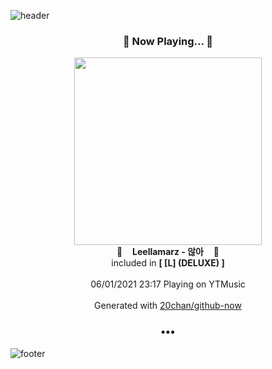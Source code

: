 ![header](https://capsule-render.vercel.app/api?type=wave&height=170&section=header&text=Hi.%20I'm%20SHIFT&fontColor=090707&fontAlignX=45&fontAlignY=65&fontSize=100)

<h3 align="center">🎵 Now Playing... 🎵</h3>
<p align="center">
  <a href="https://music.youtube.com/watch?v=FnN0YStP05I">
    <img width="300" src="https://lh3.googleusercontent.com/BFCD6Jj70jcqb7ZAwyqGmfqARdU54zms61T88OR1qUCbiSvSF_jwMGKnF555suugJV_XgbAweo2KI619">
  </a>
  <br>
  🎵&nbsp&nbsp&nbsp <b>Leellamarz - 않아</b> &nbsp&nbsp&nbsp🎵
  <br>
  included in <b>[ [L] (DELUXE) ]</b>
  
  <br />
  <br />
  06/01/2021 23:17 Playing on YTMusic
  <br />
  <br />
  Generated with <a href="https://github.com/20chan/github-now">20chan/github-now</a>
</p>

<h3 align="center">•••</h3>

![footer](https://capsule-render.vercel.app/api?type=wave&height=150&section=footer)
